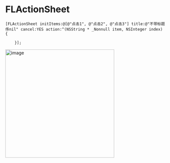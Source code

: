 # FLActionSheet

```
[FLActionSheet initItems:@[@"点击1", @"点击2", @"点击3"] title:@"不带标题传nil" cancel:YES action:^(NSString * _Nonnull item, NSInteger index) {
        
    }];
```
<img width="340" alt="image" src="https://user-images.githubusercontent.com/16301241/185619697-df970b2d-ff91-450c-9869-c82db4294cf7.png">
